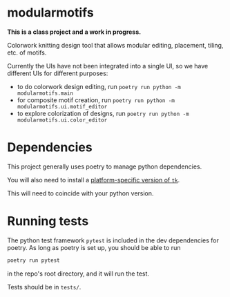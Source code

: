 # modularmotifs

**This is a class project and a work in progress.**

Colorwork knitting design tool that allows modular editing, placement, tiling, etc. of motifs.

Currently the UIs have not been integrated into a single UI, so we have different UIs for different purposes:

- to do colorwork design editing, run `poetry run python -m modularmotifs.main`
- for composite motif creation, run `poetry run python -m modularmotifs.ui.motif_editor`
- to explore colorization of designs, run `poetry run python -m modularmotifs.ui.color_editor`



# Dependencies
This project generally uses poetry to manage python dependencies.

You will also need to install a [platform-specific version of
`tk`](https://stackoverflow.com/questions/25905540/importerror-no-module-named-tkinter).


This will need to coincide with your python version.


# Running tests
The python test framework `pytest` is included in the dev dependencies
for poetry. As long as poetry is set up, you should be able to run

```bash
poetry run pytest
```

in the repo's root directory, and it will run the test.

Tests should be in `tests/`.
